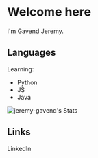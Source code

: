 # Welcome here



I'm Gavend Jeremy.

## Languages

Learning:
- Python
- JS
- Java

![jeremy-gavend's Stats](https://github-readme-stats.vercel.app/api?username=jeremy-gavend&theme=vue-dark&show_icons=true&hide_border=true&count_private=true)

## Links

LinkedIn

<!--
**jeremy-gavend/jeremy-gavend** is a ✨ _special_ ✨ repository because its `README.md` (this file) appears on your GitHub profile.

Here are some ideas to get you started:

- 🔭 I’m currently working on ...
- 🌱 I’m currently learning ...
- 👯 I’m looking to collaborate on ...
- 🤔 I’m looking for help with ...
- 💬 Ask me about ...
- 📫 How to reach me: 
- ⚡ Fun fact: ...
-->

